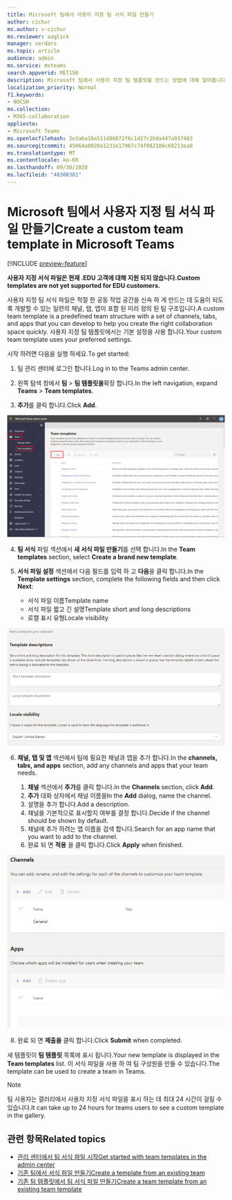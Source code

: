 ```yaml
---
title: Microsoft 팀에서 사용자 지정 팀 서식 파일 만들기
author: cichur
ms.author: v-cichur
ms.reviewer: aaglick
manager: serdars
ms.topic: article
audience: admin
ms.service: msteams
search.appverid: MET150
description: Microsoft 팀에서 사용자 지정 팀 템플릿을 만드는 방법에 대해 알아봅니다.
localization_priority: Normal
f1.keywords:
- NOCSH
ms.collection:
- M365-collaboration
appliesto:
- Microsoft Teams
ms.openlocfilehash: 2e3a6a19a511d86072f6c1d27c2bda447a937483
ms.sourcegitcommit: 45064a0020a1231e17967c74f082106c68213ea0
ms.translationtype: MT
ms.contentlocale: ko-KR
ms.lasthandoff: 09/30/2020
ms.locfileid: "48308381"
---
```

# <a name="create-a-custom-team-template-in-microsoft-teams"></a><span data-ttu-id="31cdf-103">Microsoft 팀에서 사용자 지정 팀 서식 파일 만들기</span><span class="sxs-lookup"><span data-stu-id="31cdf-103">Create a custom team template in Microsoft Teams</span></span>

[!INCLUDE [preview-feature](includes/preview-feature.md)]

<span data-ttu-id="31cdf-104">**사용자 지정 서식 파일은 현재 .EDU 고객에 대해 지원 되지 않습니다.**</span><span class="sxs-lookup"><span data-stu-id="31cdf-104">**Custom templates are not yet supported for EDU customers.**</span></span>

<span data-ttu-id="31cdf-105">사용자 지정 팀 서식 파일은 적절 한 공동 작업 공간을 신속 하 게 만드는 데 도움이 되도록 개발할 수 있는 일련의 채널, 탭, 앱이 포함 된 미리 정의 된 팀 구조입니다.</span><span class="sxs-lookup"><span data-stu-id="31cdf-105">A custom team template is a predefined team structure with a set of channels, tabs, and apps that you can develop to help you create the right collaboration space quickly.</span></span> <span data-ttu-id="31cdf-106">사용자 지정 팀 템플릿에서는 기본 설정을 사용 합니다.</span><span class="sxs-lookup"><span data-stu-id="31cdf-106">Your custom team template uses your preferred settings.</span></span>  

<span data-ttu-id="31cdf-107">시작 하려면 다음을 실행 하세요.</span><span class="sxs-lookup"><span data-stu-id="31cdf-107">To get started:</span></span>

1. <span data-ttu-id="31cdf-108">팀 관리 센터에 로그인 합니다.</span><span class="sxs-lookup"><span data-stu-id="31cdf-108">Log in to the Teams admin center.</span></span>

2. <span data-ttu-id="31cdf-109">왼쪽 탐색 창에서 **팀**  >  **팀 템플릿을**확장 합니다.</span><span class="sxs-lookup"><span data-stu-id="31cdf-109">In the left navigation, expand **Teams** > **Team templates**.</span></span>

3. <span data-ttu-id="31cdf-110">**추가**를 클릭 합니다.</span><span class="sxs-lookup"><span data-stu-id="31cdf-110">Click **Add**.</span></span>

![추가가 강조 표시 된 팀 서식 파일 대화 상자 이미지입니다.](media/team-templates-new.png)

4. <span data-ttu-id="31cdf-112">**팀 서식** 파일 섹션에서 **새 서식 파일 만들기**를 선택 합니다.</span><span class="sxs-lookup"><span data-stu-id="31cdf-112">In the **Team templates** section, select **Create a brand new template**.</span></span>

5. <span data-ttu-id="31cdf-113">**서식 파일 설정** 섹션에서 다음 필드를 입력 하 고 **다음**을 클릭 합니다.</span><span class="sxs-lookup"><span data-stu-id="31cdf-113">In the **Template settings** section, complete the following fields and then click **Next**:</span></span>
    - <span data-ttu-id="31cdf-114">서식 파일 이름</span><span class="sxs-lookup"><span data-stu-id="31cdf-114">Template name</span></span>
    - <span data-ttu-id="31cdf-115">서식 파일 짧고 긴 설명</span><span class="sxs-lookup"><span data-stu-id="31cdf-115">Template short and long descriptions</span></span>
    - <span data-ttu-id="31cdf-116">로캘 표시 유형</span><span class="sxs-lookup"><span data-stu-id="31cdf-116">Locale visibility</span></span>  

![팀 템플릿 설정 명명 대화 상자의 이미지입니다.](media/template-add-a-name.png)

6. <span data-ttu-id="31cdf-118">**채널, 탭 및 앱** 섹션에서 팀에 필요한 채널과 앱을 추가 합니다.</span><span class="sxs-lookup"><span data-stu-id="31cdf-118">In the **channels, tabs, and apps** section, add any channels and apps that your team needs.</span></span>

    1. <span data-ttu-id="31cdf-119">**채널** 섹션에서 **추가**를 클릭 합니다.</span><span class="sxs-lookup"><span data-stu-id="31cdf-119">In the **Channels** section, click **Add**.</span></span>
    2. <span data-ttu-id="31cdf-120">**추가** 대화 상자에서 채널 이름을</span><span class="sxs-lookup"><span data-stu-id="31cdf-120">In the **Add** dialog, name the channel.</span></span>
    3. <span data-ttu-id="31cdf-121">설명을 추가 합니다.</span><span class="sxs-lookup"><span data-stu-id="31cdf-121">Add a description.</span></span>
    4. <span data-ttu-id="31cdf-122">채널을 기본적으로 표시할지 여부를 결정 합니다.</span><span class="sxs-lookup"><span data-stu-id="31cdf-122">Decide if the channel should be shown by default.</span></span>
    5. <span data-ttu-id="31cdf-123">채널에 추가 하려는 앱 이름을 검색 합니다.</span><span class="sxs-lookup"><span data-stu-id="31cdf-123">Search for an app name that you want to add to the channel.</span></span>
    6. <span data-ttu-id="31cdf-124">완료 되 면 **적용** 을 클릭 합니다.</span><span class="sxs-lookup"><span data-stu-id="31cdf-124">Click **Apply** when finished.</span></span>

![팀 서식 파일의 이미지로, 채널, 탭, 앱 화면을 말합니다.](media/template-channels-tabs-apps.png)

8. <span data-ttu-id="31cdf-126">완료 되 면 **제출을** 클릭 합니다.</span><span class="sxs-lookup"><span data-stu-id="31cdf-126">Click **Submit** when completed.</span></span>

<span data-ttu-id="31cdf-127">새 템플릿이 **팀 템플릿** 목록에 표시 됩니다.</span><span class="sxs-lookup"><span data-stu-id="31cdf-127">Your new template is displayed in the **Team templates** list.</span></span> <span data-ttu-id="31cdf-128">이 서식 파일을 사용 하 여 팀 구성원을 만들 수 있습니다.</span><span class="sxs-lookup"><span data-stu-id="31cdf-128">The template can be used to create a team in Teams.</span></span>

> [!Note]
> <span data-ttu-id="31cdf-129">팀 사용자는 갤러리에서 사용자 지정 서식 파일을 표시 하는 데 최대 24 시간이 걸릴 수 있습니다.</span><span class="sxs-lookup"><span data-stu-id="31cdf-129">It can take up to 24 hours for teams users to see a custom template in the gallery.</span></span>

## <a name="related-topics"></a><span data-ttu-id="31cdf-130">관련 항목</span><span class="sxs-lookup"><span data-stu-id="31cdf-130">Related topics</span></span>

- [<span data-ttu-id="31cdf-131">관리 센터에서 팀 서식 파일 시작</span><span class="sxs-lookup"><span data-stu-id="31cdf-131">Get started with team templates in the admin center</span></span>](get-started-with-teams-templates-in-the-admin-console.md)
- [<span data-ttu-id="31cdf-132">기존 팀에서 서식 파일 만들기</span><span class="sxs-lookup"><span data-stu-id="31cdf-132">Create a template from an existing team</span></span>](create-template-from-existing-team.md)
- [<span data-ttu-id="31cdf-133">기존 팀 템플릿에서 팀 서식 파일 만들기</span><span class="sxs-lookup"><span data-stu-id="31cdf-133">Create a team template from an existing team template</span></span>](create-template-from-existing-template.md)

